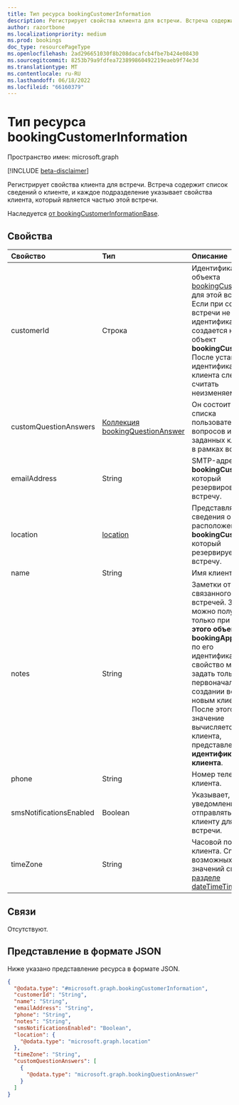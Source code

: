 ```yaml
---
title: Тип ресурса bookingCustomerInformation
description: Регистрирует свойства клиента для встречи. Встреча содержит список сведений о клиенте, и каждое подразделение указывает свойства клиента, который является частью этой встречи.
author: razortbone
ms.localizationpriority: medium
ms.prod: bookings
doc_type: resourcePageType
ms.openlocfilehash: 2ad296651030f8b208dacafcb4fbe7b424e08430
ms.sourcegitcommit: 8253b79a9fdfea723899860492219eaeb9f74e3d
ms.translationtype: MT
ms.contentlocale: ru-RU
ms.lasthandoff: 06/18/2022
ms.locfileid: "66160379"
---
```

# <a name="bookingcustomerinformation-resource-type"></a>Тип ресурса bookingCustomerInformation

Пространство имен: microsoft.graph

[!INCLUDE [beta-disclaimer](../../includes/beta-disclaimer.md)]

Регистрирует свойства клиента для встречи. Встреча содержит список сведений о клиенте, и каждое подразделение указывает свойства клиента, который является частью этой встречи.

Наследуется [от bookingCustomerInformationBase](bookingcustomerinformationbase.md).

## <a name="properties"></a>Свойства
|Свойство|Тип|Описание|
|:---|:---|:---|
|customerId|Строка|Идентификатор объекта [bookingCustomer](../resources/bookingcustomer.md) для этой встречи. Если при создании встречи не указан идентификатор, создается новый объект **bookingCustomer** . После установки идентификатор клиента следует считать неизменяемым. |
|customQuestionAnswers|[Коллекция bookingQuestionAnswer](../resources/bookingquestionanswer.md)|Он состоит из списка пользовательских вопросов и ответов, заданных клиентом в рамках встречи. |
|emailAddress|String| SMTP-адрес **bookingCustomer** , который резервировать встречу. |
|location|[location](../resources/location.md)| Представляет сведения о расположении **для bookingCustomer** , который резервирует встречу. |
|name|String|Имя клиента. |
|notes|String|Заметки от клиента, связанного с этой встречей. Значение можно получить только при чтении **этого объекта bookingAppointment** по его идентификатору. Это свойство можно задать только при первоначальном создании встречи с новым клиентом. После этого значение вычисляется из клиента, представленного **идентификатором клиента**. |
|phone|String|Номер телефона клиента. |
|smsNotificationsEnabled|Boolean|Указывает, SMS уведомления будут отправляться клиенту для встречи.
|timeZone|String|Часовой пояс клиента. Список возможных значений см. в [разделе dateTimeTimeZone](../resources/datetimetimezone.md).|

## <a name="relationships"></a>Связи
Отсутствуют.

## <a name="json-representation"></a>Представление в формате JSON
Ниже указано представление ресурса в формате JSON.
<!-- {
  "blockType": "resource",
  "@odata.type": "microsoft.graph.bookingCustomerInformation"
}
-->
``` json
{
  "@odata.type": "#microsoft.graph.bookingCustomerInformation",
  "customerId": "String",
  "name": "String",
  "emailAddress": "String",
  "phone": "String",
  "notes": "String",
  "smsNotificationsEnabled": "Boolean",
  "location": {
    "@odata.type": "microsoft.graph.location"
  },
  "timeZone": "String",
  "customQuestionAnswers": [
    {
      "@odata.type": "microsoft.graph.bookingQuestionAnswer"
    }
  ]
}
```

